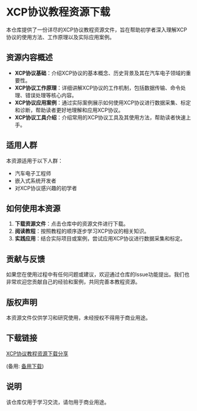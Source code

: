 # XCP协议教程资源下载

本仓库提供了一份详尽的XCP协议教程资源文件，旨在帮助初学者深入理解XCP协议的使用方法、工作原理以及实际应用案例。

## 资源内容概述

- **XCP协议基础**：介绍XCP协议的基本概念、历史背景及其在汽车电子领域的重要性。
- **XCP协议工作原理**：详细讲解XCP协议的工作机制，包括数据传输、命令处理、错误处理等核心内容。
- **XCP协议应用案例**：通过实际案例展示如何使用XCP协议进行数据采集、标定和诊断，帮助读者更好地理解和应用XCP协议。
- **XCP协议工具介绍**：介绍常用的XCP协议工具及其使用方法，帮助读者快速上手。

## 适用人群

本资源适用于以下人群：

- 汽车电子工程师
- 嵌入式系统开发者
- 对XCP协议感兴趣的初学者

## 如何使用本资源

1. **下载资源文件**：点击仓库中的资源文件进行下载。
2. **阅读教程**：按照教程的顺序逐步学习XCP协议的相关知识。
3. **实践应用**：结合实际项目或案例，尝试应用XCP协议进行数据采集和标定。

## 贡献与反馈

如果您在使用过程中有任何问题或建议，欢迎通过仓库的Issue功能提出。我们也非常欢迎您贡献自己的经验和案例，共同完善本教程资源。

## 版权声明

本资源文件仅供学习和研究使用，未经授权不得用于商业用途。

## 下载链接
[XCP协议教程资源下载分享](https://pan.quark.cn/s/d0396ab47c90) 

(备用: [备用下载](https://pan.baidu.com/s/1Fm68HgX83BX2j2GWCiEQlQ?pwd=1234))

## 说明

该仓库仅用于学习交流，请勿用于商业用途。

